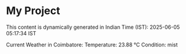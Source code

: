 # My Project

This content is dynamically generated in Indian Time (IST): 2025-06-05 05:17:34 IST


Current Weather in Coimbatore:
Temperature: 23.88 °C
Condition: mist
